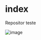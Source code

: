 # index
Repositor teste


![image](https://user-images.githubusercontent.com/114960526/194967724-82604a8d-c69d-4207-b648-aa746cfda516.png)
